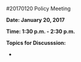 #20170120 Policy Meeting

**Date: January 20, 2017**

**Time: 1:30 p.m. - 2:30 p.m.**

**Topics for Discusssion:**

 - 
